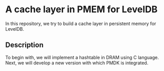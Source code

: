 # A cache layer in PMEM for LevelDB

In this repository, we try to build a cache layer in persistent memory for LevelDB.

## Description

To begin with, we will implement a hashtable in DRAM using C language. Next, we will develop a new version with which PMDK is integrated.
